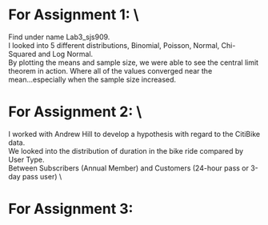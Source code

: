 # For Assignment 1: \
Find under name Lab3_sjs909. \
I looked into 5 different distributions, Binomial, Poisson, Normal, Chi-Squared and Log Normal. \
By plotting the means and sample size, we were able to see the central limit theorem in action. Where all of the values converged near the mean...especially when the sample size increased.


# For Assignment 2: \
I worked with Andrew Hill to develop a hypothesis with regard to the CitiBike data.\
We looked into the distribution of duration in the bike ride compared by User Type. \
Between Subscribers (Annual Member) and Customers (24-hour pass or 3-day pass user) \

# For Assignment 3:
